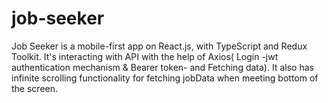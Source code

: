 # job-seeker

Job Seeker is a mobile-first app on React.js, with TypeScript and Redux Toolkit. It's interacting with API with the help of Axios( Login -jwt authentication mechanism & Bearer token- and Fetching data). It also has infinite scrolling functionality for fetching jobData when meeting bottom of the screen.
